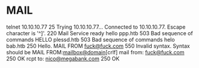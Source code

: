 # MAIL

telnet 10.10.10.77 25
Trying 10.10.10.77...
Connected to 10.10.10.77.
Escape character is '^]'.
220 Mail Service ready
hello ppp.htb
503 Bad sequence of commands
HELLO plessd.htb
503 Bad sequence of commands
helo bab.htb
250 Hello.
MAIL FROM <fuck@fuck.com>
550 Invalid syntax. Syntax should be MAIL FROM:<mailbox@domain>[crlf]
mail from: <fuck@fuck.com>
250 OK
rcpt to: <nico@megabank.com>
250 OK

